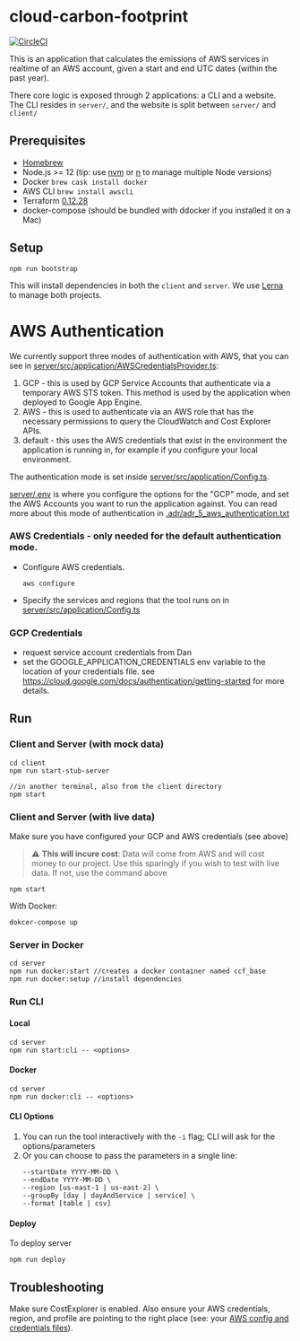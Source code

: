 # cloud-carbon-footprint

[![CircleCI](https://circleci.com/gh/twlabs/cloud-carbon-footprint.svg?style=shield&circle-token=82a0b0fe3e8ea0756b36f185d500ee10d191838e)](https://circleci.com/gh/twlabs/cloud-carbon-footprint/tree/trunk)

This is an application that calculates the emissions of AWS services in realtime of an AWS account, given a start and end UTC dates (within the past year).

There core logic is exposed through 2 applications: a CLI and a website. The CLI resides in `server/`, and the website is split between `server/` and `client/`

## Prerequisites

- [Homebrew](https://brew.sh)
- Node.js >= 12 (tip: use [nvm](https://github.com/nvm-sh/nvm) or [n](https://github.com/tj/n) to manage multiple Node versions)
- Docker `brew cask install docker`
- AWS CLI `brew install awscli`
- Terraform [0.12.28](https://releases.hashicorp.com/terraform/0.12.28/) 
- docker-compose (should be bundled with ddocker if you installed it on a Mac)

## Setup

```
npm run bootstrap
```

This will install dependencies in both the `client` and `server`. We use [Lerna](https://lerna.js.org) to manage both projects.

# AWS Authentication 

We currently support three modes of authentication with AWS, that you can see in [server/src/application/AWSCredentialsProvider.ts](server/src/application/AWSCredentialsProvider.ts):

1. GCP - this is used by GCP Service Accounts that authenticate via a temporary AWS STS token. This method is used by the application when deployed to Google App Engine.
2. AWS - this is used to authenticate via an AWS role that has the necessary permissions to query the CloudWatch and Cost Explorer APIs.   
3. default - this uses the AWS credentials that exist in the environment the application is running in, for example if you configure your local environment.   

The authentication mode is set inside [server/src/application/Config.ts](server/src/application/Config.ts).

[server/.env](server/.env) is where you configure the options for the "GCP" mode, and set the AWS Accounts you want to run the application against. 
You can read more about this mode of authentication in [.adr/adr_5_aws_authentication.txt](.adr/adr_5_aws_authentication.txt)

### AWS Credentials - only needed for the default authentication mode. 
 
- Configure AWS credentials.
  ```
  aws configure
  ```
- Specify the services and regions that the tool runs on in [server/src/application/Config.ts](server/src/application/Config.ts)

### GCP Credentials

- request service account credentials from Dan
- set the GOOGLE_APPLICATION_CREDENTIALS env variable to the location of your credentials file.
see https://cloud.google.com/docs/authentication/getting-started for more details.

## Run

### Client and Server (with mock data)
```
cd client
npm run start-stub-server

//in another terminal, also from the client directory
npm start
```

### Client and Server (with live data)
Make sure you have configured your GCP and AWS credentials (see above)
> :warning: **This will incure cost**: Data will come from AWS and will cost money to our project. Use this sparingly if you wish to test with live data. If not, use the command above

```
npm start
```

With Docker:

```
dokcer-compose up
```


### Server in Docker

```
cd server
npm run docker:start //creates a docker container named ccf_base
npm run docker:setup //install dependencies
```

### Run CLI

#### Local

```
cd server
npm run start:cli -- <options>
```

#### Docker

```
cd server
npm run docker:cli -- <options>
```

#### CLI Options

1. You can run the tool interactively with the `-i` flag; CLI will ask for the options/parameters
1. Or you can choose to pass the parameters in a single line:
   ```
   --startDate YYYY-MM-DD \
   --endDate YYYY-MM-DD \
   --region [us-east-1 | us-east-2] \
   --groupBy [day | dayAndService | service] \
   --format [table | csv]
   ```

#### Deploy 

To deploy server

```
npm run deploy
```

## Troubleshooting

Make sure CostExplorer is enabled. Also ensure your AWS credentials, region, and profile are pointing to the right place (see: your [AWS config and credentials files](https://docs.aws.amazon.com/cli/latest/userguide/cli-configure-profiles.html)).
